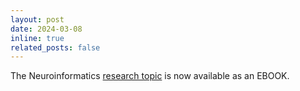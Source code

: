 ```yaml
---
layout: post
date: 2024-03-08
inline: true
related_posts: false
---
```


The Neuroinformatics [research topic](https://www.frontiersin.org/research-topics/48468/navigating-the-landscape-of-fair-data-sharing-and-reuse-repositories-standards-and-resources) is now available as an EBOOK.
